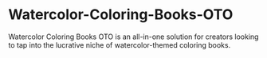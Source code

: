 # Watercolor-Coloring-Books-OTO
Watercolor Coloring Books OTO is an all-in-one solution for creators looking to tap into the lucrative niche of watercolor-themed coloring books.
